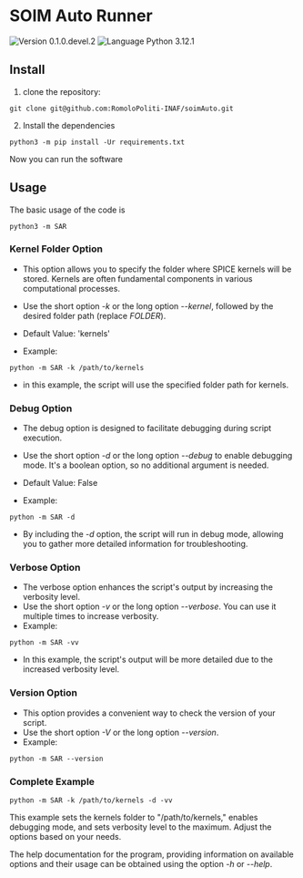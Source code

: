 # SOIM Auto Runner
![Version 0.1.0.devel.2](https://img.shields.io/badge/version-0.1.0.devel.2-blue?style=plastic)
![Language Python 3.12.1](https://img.shields.io/badge/python-3.12.1-orange?style=plastic&logo=python)

## Install

1. clone the repository:

```console
git clone git@github.com:RomoloPoliti-INAF/soimAuto.git
```

2. Install the dependencies

```console 
python3 -m pip install -Ur requirements.txt
```

Now you can run the software

## Usage

The basic usage of the code is 

```console
python3 -m SAR
```


### Kernel Folder Option

- This option allows you to specify the folder where SPICE kernels will be stored. Kernels are often fundamental components in various computational processes.

- Use the short option *-k* or the long option *--kernel*, followed by the desired folder path (replace *FOLDER*).

- Default Value: 'kernels'

- Example:

```console
python -m SAR -k /path/to/kernels
```
- in this example, the script will use the specified folder path for kernels.

### Debug Option

- The debug option is designed to facilitate debugging during script execution.
- Use the short option *-d* or the long option *--debug*  to enable debugging mode. It's a boolean option, so no additional argument is needed.

- Default Value: False
- Example:
```console
python -m SAR -d
```
- By including the *-d* option, the script will run in debug mode, allowing you to gather more detailed information for troubleshooting.

### Verbose Option

- The verbose option enhances the script's output by increasing the verbosity level.
- Use the short option *-v* or the long option *--verbose*. You can use it multiple times to increase verbosity.
- Example:
```console
python -m SAR -vv
```
- In this example, the script's output will be more detailed due to the increased verbosity level.

### Version Option

- This option provides a convenient way to check the version of your script.
- Use the short option *-V* or the long option *--version*.
- Example:

```console
python -m SAR --version
```

### Complete Example

```console
python -m SAR -k /path/to/kernels -d -vv
```
This example sets the kernels folder to "/path/to/kernels," enables debugging mode, and sets verbosity level to the maximum. Adjust the options based on your needs.

 The help documentation for the program, providing information on available options and their usage can be obtained using the option *-h* or *--help*.
